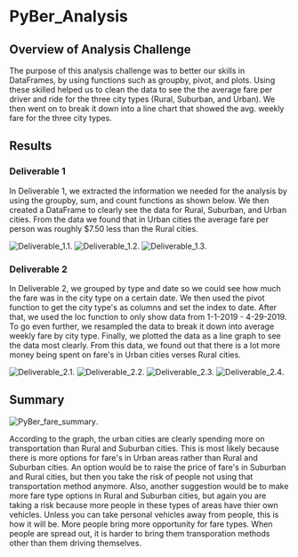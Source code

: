 # PyBer_Analysis

## Overview of Analysis Challenge
The purpose of this analysis challenge was to better our skills in DataFrames, by using functions such as groupby, pivot, and plots. Using these skilled helped us to clean the data to see the the average fare per driver and ride for the three city types (Rural, Suburban, and Urban). We then went on to break it down into a line chart that showed the avg. weekly fare for the three city types. 
## Results
### Deliverable 1
In Deliverable 1, we extracted the information we needed for the analysis by using the groupby, sum, and count functions as shown below. We then created a DataFrame to clearly see the data for Rural, Suburban, and Urban cities. From the data we found that in Urban cities the average fare per person was roughly $7.50 less than the Rural cities. 

![Deliverable_1.1](Analysis/Deliverable_1.1.png).
![Deliverable_1.2](Analysis/Deliverable_1.2.png).
![Deliverable_1.3](Analysis/Deliverable_1.3.png).
### Deliverable 2
In Deliverable 2, we grouped by type and date so we could see how much the fare was in the city type on a certain date. We then used the pivot function to get the city type's as columns and set the index to date. After that, we used the loc function to only show data from 1-1-2019 - 4-29-2019. To go even further, we resampled the data to break it down into average weekly fare by city type. Finally, we plotted the data as a line graph to see the data most clearly. From this data, we found out that there is a lot more money being spent on fare's in Urban cities verses Rural cities.

![Deliverable_2.1](Analysis/Deliverable_2.1.png).
![Deliverable_2.2](Analysis/Deliverable_2.2.png).
![Deliverable_2.3](Analysis/Deliverable_2.3.png).
![Deliverable_2.4](Analysis/Deliverable_2.4.png).
## Summary
![PyBer_fare_summary](Analysis/PyBer_fare_summary.png).

According to the graph, the urban cities are clearly spending more on transportation than Rural and Suburban cities. This is most likely because there is more options for fare's in Urban areas rather than Rural and Suburban cities. An option would be to raise the price of fare's in Suburban and Rural cities, but then you take the risk of people not using that transportation method anymore. Also, another suggestion would be to make more fare type options in Rural and Suburban cities, but again you are taking a risk because more people in these types of areas have thier own vehicles. Unless you can take personal vehicles away from people, this is how it will be. More people bring more opportunity for fare types. When people are spread out, it is harder to bring them transporation methods other than them driving themselves. 
